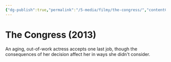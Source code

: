 ```yaml
---
{"dg-publish":true,"permalink":"/5-media/filmy/the-congress/","contentClasses":"movie","tags":["to-watch","фильм","#Animation","#Drama","#Sci-Fi"]}
---
```


# The Congress (2013)
 
An aging, out-of-work actress accepts one last job, though the consequences of her decision affect her in ways she didn't consider.

